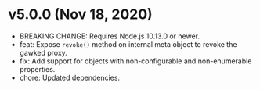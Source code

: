 # v5.0.0 (Nov 18, 2020)

 * BREAKING CHANGE: Requires Node.js 10.13.0 or newer.
 * feat: Expose `revoke()` method on internal meta object to revoke the gawked proxy.
 * fix: Add support for objects with non-configurable and non-enumerable properties.
 * chore: Updated dependencies.

